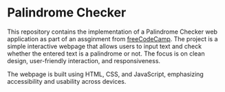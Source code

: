 # Palindrome Checker
This repository contains the implementation of a Palindrome Checker web application as part of an assginment from [freeCodeCamp](https://www.freecodecamp.org/learn/javascript-algorithms-and-data-structures-v8/build-a-palindrome-checker-project/build-a-palindrome-checker). The project is a simple interactive webpage that allows users to input text and check whether the entered text is a palindrome or not. The focus is on clean design, user-friendly interaction, and responsiveness.

The webpage is built using HTML, CSS, and JavaScript, emphasizing accessibility and usability across devices.
